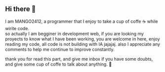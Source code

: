 ## Hi there 👋

I am MANGO2412, a programmer that I enjoy to take a cup of coffe ☕  while wirite code. <br>
so actually I am begginer in development web, if you are looking my proyects to know what I have been working, you are welcome in here, enjoy reading my code, all code is not building with IA jajajaj.
also I appreciate any comments to help me continue to improve constantly.

thank you for read this part, and  give me inbox if you have some doubts, and give some cup of coffe to talk about anything. 🤗

<!--
**MANGO2412/MANGO2412** is a ✨ _special_ ✨ repository because its `README.md` (this file) appears on your GitHub profile.

Here are some ideas to get you started:

- 🔭 I’m currently working on ...
- 🌱 I’m currently learning ...
- 👯 I’m looking to collaborate on ...
- 🤔 I’m looking for help with ...
- 💬 Ask me about ...
- 📫 How to reach me: ...
- 😄 Pronouns: ...
- ⚡ Fun fact: ...
-->
